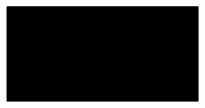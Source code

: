 
<p align="center">
    <a href="https://github.com/Yuvraj-at-Unity/github-readme-streak-stats">
        <img title="🔥 Get streak stats for your profile at git.io/streak-stats" alt="Yuvraj's streak" src="https://raw.githubusercontent.com/YuvRaj-at-Unity/YuvRaj-at-Unity/main/SvgG.svg"/>
    </a>
</p>


